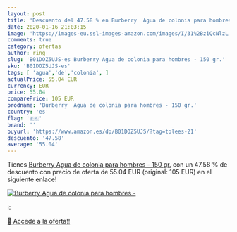 ```yaml
---
layout: post
title: 'Descuento del 47.58 % en Burberry  Agua de colonia para hombres -'
date: 2020-01-16 21:03:15
image: 'https://images-eu.ssl-images-amazon.com/images/I/31%2BziQcNlzL._SL400_.jpg'
comments: true
category: ofertas
author: ring
slug: 'B01DOZ5UJS-es Burberry Agua de colonia para hombres - 150 gr.'
sku: 'B01DOZ5UJS-es'
tags: [ 'agua','de','colonia', ]
actualPrice: 55.04 EUR
currency: EUR
price: 55.04
comparePrice: 105 EUR
prodname: 'Burberry  Agua de colonia para hombres - 150 gr.'
country: 'es'
flag: '🇪🇸'
brand: ''
buyurl: 'https://www.amazon.es/dp/B01DOZ5UJS/?tag=tolees-21'
descuento: '47.58'
average: '55.04'
---
```


Tienes [Burberry  Agua de colonia para hombres - 150 gr.](https://www.amazon.es/dp/B01DOZ5UJS/?tag=tolees-21) con un 47.58 % de descuento con precio de oferta de 55.04 EUR (original: 105 EUR) en el siguiente enlace!

[![Burberry  Agua de colonia para hombres -](https://images-eu.ssl-images-amazon.com/images/I/31%2BziQcNlzL._SL400_.jpg)](https://www.amazon.es/dp/B01DOZ5UJS/?tag=tolees-21)

ℹ️:


[🛒 Accede a la oferta!!](https://www.amazon.es/dp/B01DOZ5UJS/?tag=tolees-21)
